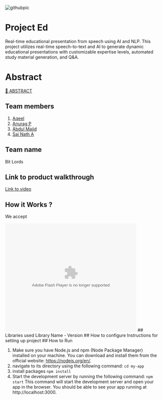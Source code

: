 ![githubpic](https://user-images.githubusercontent.com/126552313/221784874-670cd550-8440-4f18-bc5e-44257752c230.png)

# Project Ed
Real-time educational presentation from speech using AI and NLP. This project utilizes real-time speech-to-text and AI to generate dynamic educational presentations with customizable expertise levels, automated study material generation, and Q&A.

# Abstract
[📄 ABSTRACT](https://docs.google.com/document/d/1IC309HfvVrOFv1sVDq7bpsf9sfGOaNVZc8tkdIi20D0/edit?usp=sharing)

## Team members
1. [Aqeel](https://github.com/aqeelshamz)
2. [Anurag P](https://github.com/anuragrajanp)
3. [Abdul Majid](https://github.com/majid-2002)
4. [Sai Nath A](https://github.com/sai-na)

## Team name
Bit Lords
## Link to product walkthrough
[Link to video](https://youtu.be/a8TF_7F7iCI)
## How it Works ?
We accept

<object width="425" height="350">
  <param name="movie" value="http://www.youtube.com/user/wwwLoveWatercom?v=BTRN1YETpyg" />
  <param name="wmode" value="transparent" />
  <embed src="[http://www.youtube.com/user/wwwLoveWatercom?v=BTRN1YETpyg](https://youtu.be/a8TF_7F7iCI)"
         type="application/x-shockwave-flash"
         wmode="transparent" width="425" height="350" />
</object>
## Libraries used
Library Name - Version
## How to configure
Instructions for setting up project
## How to Run

1. Make sure you have Node.js and npm (Node Package Manager) installed on your machine. You can download and install them from the official website: https://nodejs.org/en/.
2. navigate to its directory using the following command:
   ``` cd my-app ```
3. install packages
 ``` npm install ```
4. Start the development server by running the following command:
  ``` npm start ```
   This command will start the development server and open your app in the browser. You should be able to see your app running at http://localhost:3000.

